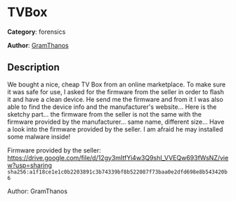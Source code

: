 # TVBox


**Category**: forensics

**Author**: [GramThanos](https://github.com/GramThanos)

## Description

We bought a nice, cheap TV Box from an online marketplace. To make sure it was safe for use, I asked for the firmware from the seller in order to flash it and have a clean device.
He send me the firmware and from it I was also able to find the device info and the manufacturer's website...
Here is the sketchy part... the firmware from the seller is not the same with the firmware provided by the manufacturer... same name, different size...
Have a look into the firmware provided by the seller. I am afraid he may installed some malware inside!

Firmware provided by the seller: https://drive.google.com/file/d/12gy3mItfYi4w3Q9shI_VVEQw693fWsNZ/view?usp=sharing `sha256:a1f18ce1e1c0b2203891c3b74339bf8b522087f73baa0e2dfd698e8b543420b6`


Author: GramThanos

